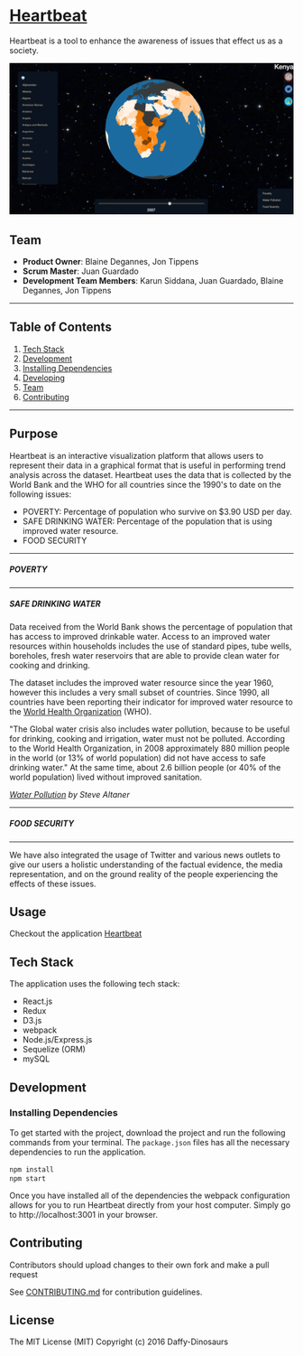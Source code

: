 # [Heartbeat](https://abvolt.herokuapp.com/)

Heartbeat is a tool to enhance the awareness of issues that effect us as a society.

<span class="snapshot"><img src="/images/Heartbeat1.png" alt=""></span>

## Team

  - __Product Owner__: Blaine Degannes, Jon Tippens
  - __Scrum Master__: Juan Guardado
  - __Development Team Members__: Karun Siddana, Juan Guardado, Blaine Degannes, Jon Tippens
---
## Table of Contents
1. [Tech Stack](#tech-stack)
2. [Development](#development)
3. [Installing Dependencies](#installing-dependencies)
4. [Developing](#developing)
5. [Team](#team)
6. [Contributing](#contributing)
---
## Purpose

Heartbeat is an interactive visualization platform that allows users to represent their data in a graphical format that is useful in performing trend analysis across the dataset. Heartbeat uses the data that is collected by the World Bank and the WHO for all countries since the 1990's to date on the following issues:

* POVERTY: Percentage of population who survive on $3.90 USD per day.
* SAFE DRINKING WATER: Percentage of the population that is using improved water resource.
* FOOD SECURITY
---
##### POVERTY 
---
##### SAFE DRINKING WATER

Data received from the World Bank shows the percentage of population that has access to improved drinkable water. Access to an improved water resources within households includes the use of standard pipes, tube wells, boreholes, fresh water reservoirs that are able to provide clean water for cooking and drinking.

The dataset includes the improved water resource since the year 1960, however this includes a very small subset of countries. Since 1990, all countries have been reporting their indicator for improved water resource to the [World Health Organization](http://data.worldbank.org/indicator/SH.H2O.SAFE.ZS) (WHO).

"The Global water crisis also includes water pollution, because to be useful for drinking, cooking and irrigation, water must not be polluted. According to the World Health Organization, in 2008 approximately 880 million people in the world (or 13% of world population) did not have access to safe drinking water." At the same time, about 2.6 billion people (or 40% of the world population) lived without improved sanitation.

[_Water Pollution_](http://cnx.org/contents/F0Hv_Zza@43.4:L4NPRKrh@8/Water-Pollution) _by Steve Altaner_

---
##### FOOD SECURITY

---

We have also integrated the usage of Twitter and various news outlets to give our users a holistic understanding of the factual evidence, the media representation, and on the ground reality of the people experiencing the effects of these issues.

## Usage

Checkout the application [Heartbeat](https://abvolt.herokuapp.com/)

## Tech Stack

The application uses the following tech stack:
* React.js
* Redux
* D3.js
* webpack
* Node.js/Express.js
* Sequelize (ORM)
* mySQL

## Development

### Installing Dependencies

To get started with the project, download the project and run the following commands from your terminal. The `package.json` files has all the necessary dependencies to run the application.

```
npm install
npm start
```

Once you have installed all of the dependencies the webpack configuration allows for you to run Heartbeat directly from your host computer. Simply go to http://localhost:3001 in your browser.

## Contributing

Contributors should upload changes to their own fork and make a pull request

See [CONTRIBUTING.md](CONTRIBUTING.md) for contribution guidelines.

## License
The MIT License (MIT)
Copyright (c) 2016 Daffy-Dinosaurs